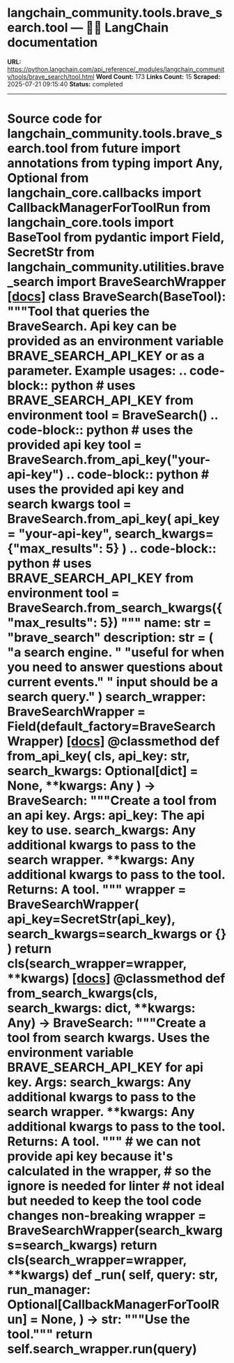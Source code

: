 # langchain_community.tools.brave_search.tool — 🦜🔗 LangChain  documentation

**URL:** https://python.langchain.com/api_reference/_modules/langchain_community/tools/brave_search/tool.html
**Word Count:** 173
**Links Count:** 15
**Scraped:** 2025-07-21 09:15:40
**Status:** completed

---

# Source code for langchain\_community.tools.brave\_search.tool               from __future__ import annotations          from typing import Any, Optional          from langchain_core.callbacks import CallbackManagerForToolRun     from langchain_core.tools import BaseTool     from pydantic import Field, SecretStr          from langchain_community.utilities.brave_search import BraveSearchWrapper                              [[docs]](https://python.langchain.com/api_reference/community/tools/langchain_community.tools.brave_search.tool.BraveSearch.html#langchain_community.tools.brave_search.tool.BraveSearch)     class BraveSearch(BaseTool):         """Tool that queries the BraveSearch.              Api key can be provided as an environment variable BRAVE_SEARCH_API_KEY         or as a parameter.                   Example usages:         .. code-block:: python             # uses BRAVE_SEARCH_API_KEY from environment             tool = BraveSearch()              .. code-block:: python             # uses the provided api key             tool = BraveSearch.from_api_key("your-api-key")              .. code-block:: python             # uses the provided api key and search kwargs             tool = BraveSearch.from_api_key(                                     api_key = "your-api-key",                                     search_kwargs={"max_results": 5}                                     )              .. code-block:: python             # uses BRAVE_SEARCH_API_KEY from environment             tool = BraveSearch.from_search_kwargs({"max_results": 5})         """              name: str = "brave_search"         description: str = (             "a search engine. "             "useful for when you need to answer questions about current events."             " input should be a search query."         )         search_wrapper: BraveSearchWrapper = Field(default_factory=BraveSearchWrapper)                         [[docs]](https://python.langchain.com/api_reference/community/tools/langchain_community.tools.brave_search.tool.BraveSearch.html#langchain_community.tools.brave_search.tool.BraveSearch.from_api_key)         @classmethod         def from_api_key(             cls, api_key: str, search_kwargs: Optional[dict] = None, **kwargs: Any         ) -> BraveSearch:             """Create a tool from an api key.                  Args:                 api_key: The api key to use.                 search_kwargs: Any additional kwargs to pass to the search wrapper.                 **kwargs: Any additional kwargs to pass to the tool.                  Returns:                 A tool.             """             wrapper = BraveSearchWrapper(                 api_key=SecretStr(api_key), search_kwargs=search_kwargs or {}             )             return cls(search_wrapper=wrapper, **kwargs)                                        [[docs]](https://python.langchain.com/api_reference/community/tools/langchain_community.tools.brave_search.tool.BraveSearch.html#langchain_community.tools.brave_search.tool.BraveSearch.from_search_kwargs)         @classmethod         def from_search_kwargs(cls, search_kwargs: dict, **kwargs: Any) -> BraveSearch:             """Create a tool from search kwargs.                  Uses the environment variable BRAVE_SEARCH_API_KEY for api key.                  Args:                 search_kwargs: Any additional kwargs to pass to the search wrapper.                 **kwargs: Any additional kwargs to pass to the tool.                  Returns:                 A tool.             """             # we can not provide api key because it's calculated in the wrapper,             # so the ignore is needed for linter             # not ideal but needed to keep the tool code changes non-breaking             wrapper = BraveSearchWrapper(search_kwargs=search_kwargs)             return cls(search_wrapper=wrapper, **kwargs)                             def _run(             self,             query: str,             run_manager: Optional[CallbackManagerForToolRun] = None,         ) -> str:             """Use the tool."""             return self.search_wrapper.run(query)